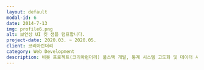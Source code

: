 ```yaml
---
layout: default
modal-id: 6
date: 2014-7-13
img: profile6.png
alt: 보안상 UI 킷 샘플 덤프합니다.
project-date: 2020.03. ~ 2020.05.
client: 코리아런더리
category: Web Development
description: 비봇 프로젝트(코리아런더리) 풀스택 개발, 통계 시스템 고도화 및 데이터 시각화, SpringBoot + JPA + thymeleaf + Bootstrap + eCharts + github + Java + HTML5 + jQuery + Amazone Cloud
---
```

